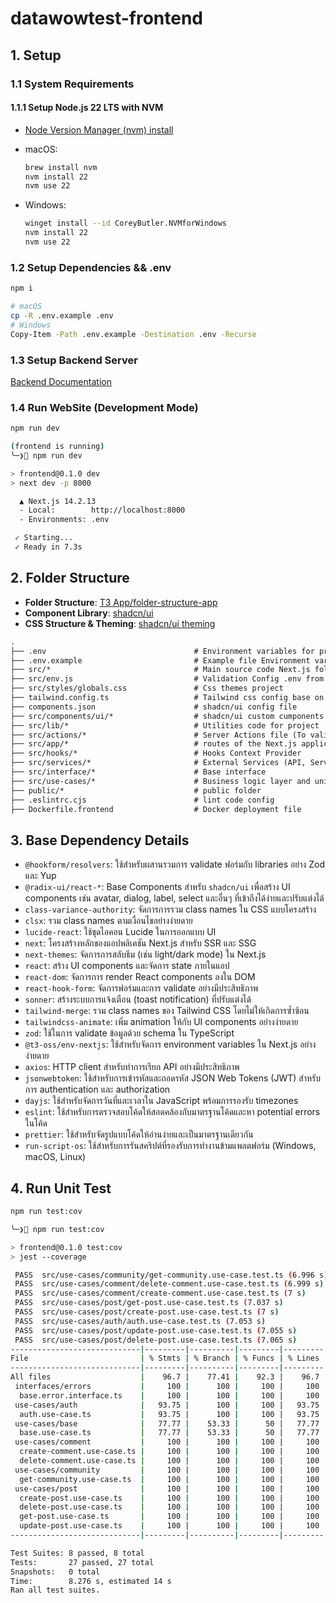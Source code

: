 # datawowtest-frontend

## 1. Setup

### 1.1 System Requirements

#### 1.1.1 Setup Node.js 22 LTS with NVM

- [Node Version Manager (nvm) install](https://github.com/nvm-sh/nvm)
- macOS:

  ```sh
  brew install nvm
  nvm install 22
  nvm use 22
  ```

- Windows:
  ```sh
  winget install --id CoreyButler.NVMforWindows
  nvm install 22
  nvm use 22
  ```

### 1.2 Setup Dependencies && .env

```sh
npm i

# macOS
cp -R .env.example .env
# Windows
Copy-Item -Path .env.example -Destination .env -Recurse
```

### 1.3 Setup Backend Server

[Backend Documentation](../backend/README.md)

### 1.4 Run WebSite (Development Mode)

```sh
npm run dev

(frontend is running)
╰─❯ npm run dev

> frontend@0.1.0 dev
> next dev -p 8000

  ▲ Next.js 14.2.13
  - Local:        http://localhost:8000
  - Environments: .env

 ✓ Starting...
 ✓ Ready in 7.3s
```

## 2. Folder Structure

- **Folder Structure**: [T3 App/folder-structure-app](https://create.t3.gg/en/folder-structure-app?packages=tailwind#overview)
- **Component Library**: [shadcn/ui](https://ui.shadcn.com/docs/installation/next)
- **CSS Structure & Theming**: [shadcn/ui theming](https://ui.shadcn.com/docs/theming)

```txt
.
├── .env                                 # Environment variables for project 
├── .env.example                         # Example file Environment variables 
├── src/*                                # Main source code Next.js folder
├── src/env.js                           # Validation Config .env from zod on start web
├── src/styles/globals.css               # Css themes project
├── tailwind.config.ts                   # Tailwind css config base on globals.css
├── components.json                      # shadcn/ui config file
├── src/components/ui/*                  # shadcn/ui custom cumponents
├── src/lib/*                            # Utilities code for project
├── src/actions/*                        # Server Actions file (To validate input, prepare data and connect useCases.)
├── src/app/*                            # routes of the Next.js application
├── src/hooks/*                          # Hooks Context Provider
├── src/services/*                       # External Services (API, Service Provider)
├── src/interface/*                      # Base interface
├── src/use-cases/*                      # Business logic layer and unit tests
├── public/*                             # public folder
├── .eslintrc.cjs                        # lint code config
├── Dockerfile.frontend                  # Docker deployment file

```

## 3. Base Dependency Details

- `@hookform/resolvers`: ใช้สำหรับผสานรวมการ validate ฟอร์มกับ libraries อย่าง Zod และ Yup
- `@radix-ui/react-*`: Base Components สำหรับ `shadcn/ui` เพื่อสร้าง UI components เช่น avatar, dialog, label, select และอื่นๆ ที่เข้าถึงได้ง่ายและปรับแต่งได้
- `class-variance-authority`: จัดการการรวม class names ใน CSS แบบโครงสร้าง
- `clsx`: รวม class names ตามเงื่อนไขอย่างง่ายดาย
- `lucide-react`: ใช้ชุดไอคอน Lucide ในการออกแบบ UI
- `next`: โครงสร้างหลักของแอปพลิเคชัน Next.js สำหรับ SSR และ SSG
- `next-themes`: จัดการการสลับธีม (เช่น light/dark mode) ใน Next.js
- `react`: สร้าง UI components และจัดการ state ภายในแอป
- `react-dom`: จัดการการ render React components ลงใน DOM
- `react-hook-form`: จัดการฟอร์มและการ validate อย่างมีประสิทธิภาพ
- `sonner`: สร้างระบบการแจ้งเตือน (toast notification) ที่ปรับแต่งได้
- `tailwind-merge`: รวม class names ของ Tailwind CSS โดยไม่ให้เกิดการซ้ำซ้อน
- `tailwindcss-animate`: เพิ่ม animation ให้กับ UI components อย่างง่ายดาย
- `zod`: ใช้ในการ validate ข้อมูลด้วย schema ใน TypeScript
- `@t3-oss/env-nextjs`: ใช้สำหรับจัดการ environment variables ใน Next.js อย่างง่ายดาย
- `axios`: HTTP client สำหรับทำการเรียก API อย่างมีประสิทธิภาพ
- `jsonwebtoken`: ใช้สำหรับการเข้ารหัสและถอดรหัส JSON Web Tokens (JWT) สำหรับการ authentication และ authorization
- `dayjs`: ใช้สำหรับจัดการวันที่และเวลาใน JavaScript พร้อมการรองรับ timezones
- `eslint`: ใช้สำหรับการตรวจสอบโค้ดให้สอดคล้องกับมาตรฐานโค้ดและหา potential errors ในโค้ด
- `prettier`: ใช้สำหรับจัดรูปแบบโค้ดให้อ่านง่ายและเป็นมาตรฐานเดียวกัน
- `run-script-os`: ใช้สำหรับการรันสคริปต์ที่รองรับการทำงานข้ามแพลตฟอร์ม (Windows, macOS, Linux)

## 4. Run Unit Test

```sh
npm run test:cov

╰─❯ npm run test:cov

> frontend@0.1.0 test:cov
> jest --coverage

 PASS  src/use-cases/community/get-community.use-case.test.ts (6.996 s)
 PASS  src/use-cases/comment/delete-comment.use-case.test.ts (6.999 s)
 PASS  src/use-cases/comment/create-comment.use-case.test.ts (7 s)                                 
 PASS  src/use-cases/post/get-post.use-case.test.ts (7.037 s)                                      
 PASS  src/use-cases/post/create-post.use-case.test.ts (7 s)
 PASS  src/use-cases/auth/auth.use-case.test.ts (7.053 s)                                          
 PASS  src/use-cases/post/update-post.use-case.test.ts (7.055 s)                                   
 PASS  src/use-cases/post/delete-post.use-case.test.ts (7.065 s)                                   
-----------------------------|---------|----------|---------|---------|-------------------
File                         | % Stmts | % Branch | % Funcs | % Lines | Uncovered Line #s 
-----------------------------|---------|----------|---------|---------|-------------------
All files                    |    96.7 |    77.41 |    92.3 |    96.7 |                   
 interfaces/errors           |     100 |      100 |     100 |     100 |                   
  base.error.interface.ts    |     100 |      100 |     100 |     100 |                   
 use-cases/auth              |   93.75 |      100 |     100 |   93.75 |                   
  auth.use-case.ts           |   93.75 |      100 |     100 |   93.75 | 39                
 use-cases/base              |   77.77 |    53.33 |      50 |   77.77 |                   
  base.use-case.ts           |   77.77 |    53.33 |      50 |   77.77 | 34-35             
 use-cases/comment           |     100 |      100 |     100 |     100 |                   
  create-comment.use-case.ts |     100 |      100 |     100 |     100 |                   
  delete-comment.use-case.ts |     100 |      100 |     100 |     100 |                   
 use-cases/community         |     100 |      100 |     100 |     100 |                   
  get-community.use-case.ts  |     100 |      100 |     100 |     100 |                   
 use-cases/post              |     100 |      100 |     100 |     100 | 
  create-post.use-case.ts    |     100 |      100 |     100 |     100 | 
  delete-post.use-case.ts    |     100 |      100 |     100 |     100 | 
  get-post.use-case.ts       |     100 |      100 |     100 |     100 | 
  update-post.use-case.ts    |     100 |      100 |     100 |     100 | 
-----------------------------|---------|----------|---------|---------|-------------------

Test Suites: 8 passed, 8 total
Tests:       27 passed, 27 total
Snapshots:   0 total
Time:        8.276 s, estimated 14 s
Ran all test suites.
```
